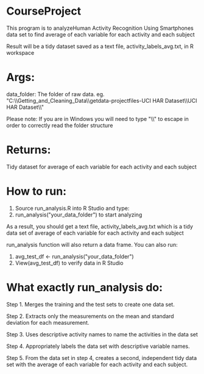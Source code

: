 CourseProject
=============

This program is to analyzeHuman Activity Recognition Using Smartphones data set
to find average of each variable for each activity and each subject

Result will be a tidy dataset saved as a text file, activity_labels_avg.txt, in R workspace

Args:
=============
   data_folder: The folder of raw data. eg. "C:\\\\Getting_and_Cleaning_Data\\\\getdata-projectfiles-UCI HAR Dataset\\\\UCI HAR Dataset\\\\"
   
   Please note: If you are in Windows you will need to type "\\\\" to escape in order to correctly read the folder structure

Returns:
=============
   Tidy dataset for average of each variable for each activity and each subject

How to run:
=============
1. Source run_analysis.R into R Studio and type:
2. run_analysis("your_data_folder") to start analyzing

As a result, you should get a text file, activity_labels_avg.txt which is a tidy data set 
of average of each variable for each activity and each subject

run_analysis function will also return a data frame. You can also run:

1. avg_test_df <- run_analysis("your_data_folder")
2. View(avg_test_df) to verify data in R Studio

What exactly run_analysis do:
=============
Step 1. Merges the training and the test sets to create one data set.

Step 2. Extracts only the measurements on the mean and standard deviation 
         for each measurement. 
         
Step 3. Uses descriptive activity names to name the activities in the data set

Step 4. Appropriately labels the data set with descriptive variable names.

Step 5. From the data set in step 4, 
 creates a second, independent tidy data set with the average of each variable for 
 each activity and each subject.
 

